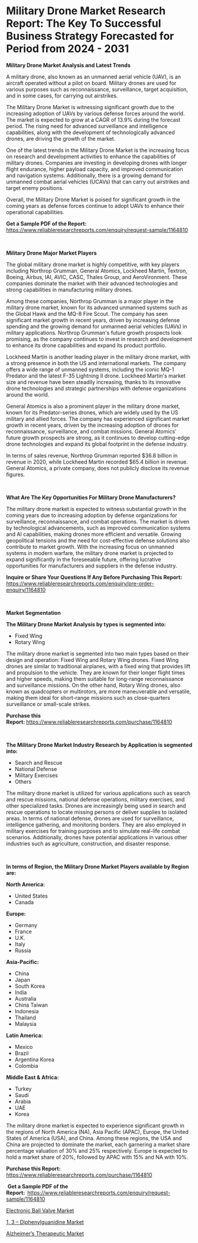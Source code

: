 <p><h1>Military Drone Market Research Report: The Key To Successful Business Strategy Forecasted for Period from 2024 - 2031</h1></p><p><strong>Military Drone Market Analysis and Latest Trends</strong></p>
<p><p>A military drone, also known as an unmanned aerial vehicle (UAV), is an aircraft operated without a pilot on board. Military drones are used for various purposes such as reconnaissance, surveillance, target acquisition, and in some cases, for carrying out airstrikes.</p><p>The Military Drone Market is witnessing significant growth due to the increasing adoption of UAVs by various defense forces around the world. The market is expected to grow at a CAGR of 13.9% during the forecast period. The rising need for advanced surveillance and intelligence capabilities, along with the development of technologically advanced drones, are driving the growth of the market.</p><p>One of the latest trends in the Military Drone Market is the increasing focus on research and development activities to enhance the capabilities of military drones. Companies are investing in developing drones with longer flight endurance, higher payload capacity, and improved communication and navigation systems. Additionally, there is a growing demand for unmanned combat aerial vehicles (UCAVs) that can carry out airstrikes and target enemy positions.</p><p>Overall, the Military Drone Market is poised for significant growth in the coming years as defense forces continue to adopt UAVs to enhance their operational capabilities.</p></p>
<p><strong>Get a Sample PDF of the Report:&nbsp;</strong> <a href="https://www.reliableresearchreports.com/enquiry/request-sample/1164810">https://www.reliableresearchreports.com/enquiry/request-sample/1164810</a></p>
<p>&nbsp;</p>
<p><strong>Military Drone Major Market Players</strong></p>
<p><p>The global military drone market is highly competitive, with key players including Northrop Grumman, General Atomics, Lockheed Martin, Textron, Boeing, Airbus, IAI, AVIC, CASC, Thales Group, and AeroVironment. These companies dominate the market with their advanced technologies and strong capabilities in manufacturing military drones.</p><p>Among these companies, Northrop Grumman is a major player in the military drone market, known for its advanced unmanned systems such as the Global Hawk and the MQ-8 Fire Scout. The company has seen significant market growth in recent years, driven by increasing defense spending and the growing demand for unmanned aerial vehicles (UAVs) in military applications. Northrop Grumman's future growth prospects look promising, as the company continues to invest in research and development to enhance its drone capabilities and expand its product portfolio.</p><p>Lockheed Martin is another leading player in the military drone market, with a strong presence in both the US and international markets. The company offers a wide range of unmanned systems, including the iconic MQ-1 Predator and the latest F-35 Lightning II drone. Lockheed Martin's market size and revenue have been steadily increasing, thanks to its innovative drone technologies and strategic partnerships with defense organizations around the world.</p><p>General Atomics is also a prominent player in the military drone market, known for its Predator-series drones, which are widely used by the US military and allied forces. The company has experienced significant market growth in recent years, driven by the increasing adoption of drones for reconnaissance, surveillance, and combat missions. General Atomics' future growth prospects are strong, as it continues to develop cutting-edge drone technologies and expand its global footprint in the defense industry.</p><p>In terms of sales revenue, Northrop Grumman reported $36.8 billion in revenue in 2020, while Lockheed Martin recorded $65.4 billion in revenue. General Atomics, a private company, does not publicly disclose its revenue figures.</p></p>
<p>&nbsp;</p>
<p><strong>What Are The Key Opportunities For Military Drone Manufacturers?</strong></p>
<p><p>The military drone market is expected to witness substantial growth in the coming years due to increasing adoption by defense organizations for surveillance, reconnaissance, and combat operations. The market is driven by technological advancements, such as improved communication systems and AI capabilities, making drones more efficient and versatile. Growing geopolitical tensions and the need for cost-effective defense solutions also contribute to market growth. With the increasing focus on unmanned systems in modern warfare, the military drone market is projected to expand significantly in the foreseeable future, offering lucrative opportunities for manufacturers and suppliers in the defense industry.</p></p>
<p><strong>Inquire or Share Your Questions If Any Before Purchasing This Report:</strong> <a href="https://www.reliableresearchreports.com/enquiry/pre-order-enquiry/1164810">https://www.reliableresearchreports.com/enquiry/pre-order-enquiry/1164810</a></p>
<p>&nbsp;</p>
<p><strong>Market Segmentation</strong></p>
<p><strong>The Military Drone Market Analysis by types is segmented into:</strong></p>
<p><ul><li>Fixed Wing</li><li>Rotary Wing</li></ul></p>
<p><p>The military drone market is segmented into two main types based on their design and operation: Fixed Wing and Rotary Wing drones. Fixed Wing drones are similar to traditional airplanes, with a fixed wing that provides lift and propulsion to the vehicle. They are known for their longer flight times and higher speeds, making them suitable for long-range reconnaissance and surveillance missions. On the other hand, Rotary Wing drones, also known as quadcopters or multirotors, are more maneuverable and versatile, making them ideal for short-range missions such as close-quarters surveillance or small-scale strikes.</p></p>
<p><strong>Purchase this Report:&nbsp;</strong><a href="https://www.reliableresearchreports.com/purchase/1164810">https://www.reliableresearchreports.com/purchase/1164810</a></p>
<p>&nbsp;</p>
<p><strong>The Military Drone Market Industry Research by Application is segmented into:</strong></p>
<p><ul><li>Search and Rescue</li><li>National Defense</li><li>Military Exercises</li><li>Others</li></ul></p>
<p><p>The military drone market is utilized for various applications such as search and rescue missions, national defense operations, military exercises, and other specialized tasks. Drones are increasingly being used in search and rescue operations to locate missing persons or deliver supplies to isolated areas. In terms of national defense, drones are used for surveillance, intelligence gathering, and monitoring borders. They are also employed in military exercises for training purposes and to simulate real-life combat scenarios. Additionally, drones have potential applications in various other industries such as agriculture, construction, and disaster response.</p></p>
<p>&nbsp;</p>
<p><strong>In terms of Region, the Military Drone Market Players available by Region are:</strong></p>
<p>
    <p> <strong> North America: </strong>
        <ul>
            <li>United States</li>
            <li>Canada</li>
        </ul>
        </p> 
    <p> <strong> Europe: </strong>
        <ul>
            <li>Germany</li>
            <li>France</li>
            <li>U.K.</li>
            <li>Italy</li>
            <li>Russia</li>
        </ul>
        </p> 
    <p> <strong> Asia-Pacific: </strong>
        <ul>
            <li>China</li>
            <li>Japan</li>
            <li>South Korea</li>
            <li>India</li>
            <li>Australia</li>
            <li>China Taiwan</li>
            <li>Indonesia</li>
            <li>Thailand</li>
            <li>Malaysia</li>
        </ul>
        </p> 
    <p> <strong> Latin America: </strong>
        <ul>
            <li>Mexico</li>
            <li>Brazil</li>
            <li>Argentina Korea</li>
            <li>Colombia</li>
        </ul>
        </p> 
    <p> <strong> Middle East & Africa: </strong>
        <ul>
            <li>Turkey</li>
            <li>Saudi</li>
            <li>Arabia</li>
            <li>UAE</li>
            <li>Korea</li>
        </ul>
    </p>
    </p>
<p><p>The military drone market is expected to experience significant growth in the regions of North America (NA), Asia Pacific (APAC), Europe, the United States of America (USA), and China. Among these regions, the USA and China are projected to dominate the market, each garnering a market share percentage valuation of 30% and 25% respectively. Europe is expected to hold a market share of 20%, followed by APAC with 15% and NA with 10%.</p></p>
<p><strong>Purchase this Report: </strong><a href="https://www.reliableresearchreports.com/purchase/1164810">https://www.reliableresearchreports.com/purchase/1164810</a></p>
<p>&nbsp;<strong>Get a Sample PDF of the Report:&nbsp;&nbsp;</strong><a href="https://www.reliableresearchreports.com/enquiry/request-sample/1164810">https://www.reliableresearchreports.com/enquiry/request-sample/1164810</a></p>
<p><strong></strong></p>
<p><p><a href="https://view.publitas.com/reportprime-1/electronic-ball-valve-market-furnish-information-about-market-size-market-share-market-dynamics-and-projections-spanning-from-2023-to-2030/">Electronic Ball Valve Market</a></p><p><a href="https://view.publitas.com/reportprime-1/1-3-diphenylguanidine-market-insights-market-players-and-forecast-till-2030/">1, 3 – Diphenylguanidine Market</a></p><p><a href="https://view.publitas.com/reportprime-1/alzheimers-therapeutic-market-analysis-examines-its-scope-on-growth-opportunities-and-forecasted-trends-spanning-from-2023-to-2030/">Alzheimer’s Therapeutic Market</a></p></p>
